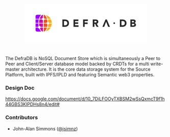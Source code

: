 <p align="center"> 
<img height="120px" src="docs/DefraDB_Logo_Full.png">
</p>

#
The DefraDB is NoSQL Document Store which is simultaneously a Peer to Peer and Client/Server database model backed by CRDTs for a multi write-master architecture. It is the core data storage system for the Source Platform, built with IPFS/IPLD and featuring Semantic web3 properties.

### Design Doc
https://docs.google.com/document/d/10_7DiLFOOyTXBSM2wSsQxmcT9f1h44GBS3KIPDHs8n4/edit#


### Contributors
- John-Alan Simmons ([@jsimnz](https://github.com/jsimnz))
